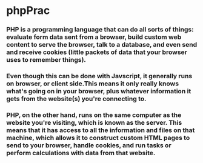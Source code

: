 # phpPrac

### PHP is a programming language that can do all sorts of things: evaluate form data sent from a browser, build custom web content to serve the browser, talk to a database, and even send and receive cookies (little packets of data that your browser uses to remember things).

### Even though this can be done with Javscript, it generally runs on browser, or client side.This means it only really knows what's going on in your browser, plus whatever information it gets from the website(s) you're connecting to.

### PHP, on the other hand, runs on the same computer as the website you're visiting, which is known as the server. This means that it has access to all the information and files on that machine, which allows it to construct custom HTML pages to send to your browser, handle cookies, and run tasks or perform calculations with data from that website.